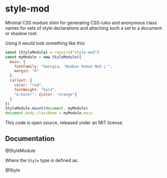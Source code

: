<!-- To edit this file, edit /src/README.md, not /README.md -->

# style-mod

Minimal CSS module shim for generating CSS rules and anonymous class
names for sets of style declarations and attaching such a set to a
document or shadow root.

Using it would look something like this:

```javascript
const {StyleModule} = require("style-mod")
const myModule = new StyleModule({
  main: {
    fontFamily: "Georgia, 'Nimbus Roman No9 L'",
    margin: "0"
  },
  callout: {
    color: "red",
    fontWeight: "bold",
    "&:hover": {color: "orange"}
  }
})
StyleModule.mount(document, myModule)
document.body.className = myModule.main
```

This code is open source, released under an MIT license.
    
## Documentation

@StyleModule

Where the `Style` type is defined as:

@Style

